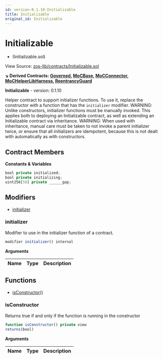```yaml
---
id: version-0.1.10-Initializable
title: Initializable
original_id: Initializable
---
```


# Initializable
 * (Initializable.sol)

View Source: [zos-lib/contracts/Initializable.sol](../../zos-lib/contracts/Initializable.sol)

**↘ Derived Contracts: [Governed](Governed.md), [MoCBase](MoCBase.md), [MoCConnector](MoCConnector.md), [MoCHelperLibHarness](MoCHelperLibHarness.md), [ReentrancyGuard](ReentrancyGuard.md)**

**Initializable** - version: 0.1.10

Helper contract to support initializer functions. To use it, replace
the constructor with a function that has the `initializer` modifier.
WARNING: Unlike constructors, initializer functions must be manually
invoked. This applies both to deploying an Initializable contract, as well
as extending an Initializable contract via inheritance.
WARNING: When used with inheritance, manual care must be taken to not invoke
a parent initializer twice, or ensure that all initializers are idempotent,
because this is not dealt with automatically as with constructors.

## Contract Members
**Constants & Variables**

```js
bool private initialized;
bool private initializing;
uint256[50] private ______gap;

```

## Modifiers

- [initializer](#initializer)

### initializer

Modifier to use in the initializer function of a contract.

```js
modifier initializer() internal
```

**Arguments**

| Name        | Type           | Description  |
| ------------- |------------- | -----|

## Functions

- [isConstructor()](#isconstructor)

### isConstructor

Returns true if and only if the function is running in the constructor

```js
function isConstructor() private view
returns(bool)
```

**Arguments**

| Name        | Type           | Description  |
| ------------- |------------- | -----|

